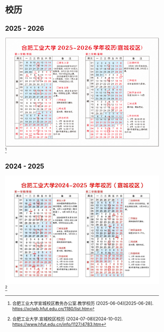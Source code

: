# 校历

## 2025 - 2026

![2025-2026](./media/2025-2026.png)[^1]

## 2024 - 2025

![2024-2025](./media/2024-2025.jpg)[^2]

[^1]:
    合肥工业大学宣城校区教务办公室.教学校历 (2025-06-04)\[2025-06-28].  
    <https://xcjwb.hfut.edu.cn/1180/list.htm>

[^2]:
    合肥工业大学.宣城校区校历 (2024-07-08)\[2024-10-02].  
    <https://www.hfut.edu.cn/info/1127/4783.htm>
